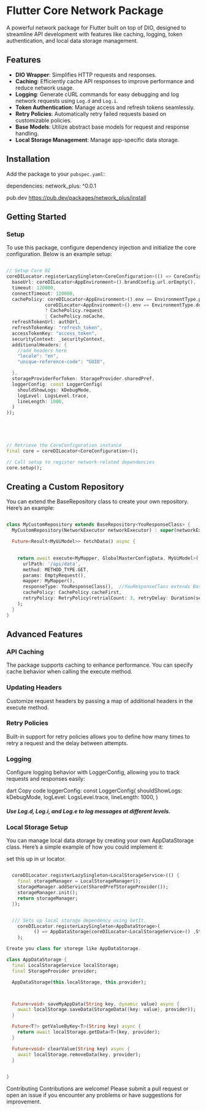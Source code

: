 # Flutter Core Network Package

A powerful network package for Flutter built on top of DIO, designed to streamline API development with features like caching, logging, token authentication, and local data storage management.

## Features

- **DIO Wrapper**: Simplifies HTTP requests and responses.
- **Caching**: Efficiently cache API responses to improve performance and reduce network usage.
- **Logging**: Generate cURL commands for easy debugging and log network requests using `Log.d` and `Log.i`.
- **Token Authentication**: Manage access and refresh tokens seamlessly.
- **Retry Policies**: Automatically retry failed requests based on customizable policies.
- **Base Models**: Utilize abstract base models for request and response handling.
- **Local Storage Management**: Manage app-specific data storage.

## Installation

Add the package to your `pubspec.yaml`:


dependencies:
  network_plus: ^0.0.1

pub.dev
https://pub.dev/packages/network_plus/install

##  Getting Started

### Setup

To use this package, configure dependency injection and initialize the core configuration. Below is an example setup:

```dart

// Setup Core DI
coreDILocator.registerLazySingleton<CoreConfiguration>(() => CoreConfiguration(
  baseUrl: coreDILocator<AppEnvironment>().brandConfig.url.orEmpty(),
  timeout: 120000,
  connectTimeout: 120000,
  cachePolicy: coreDILocator<AppEnvironment>().env == EnvironmentType.prod || 
              coreDILocator<AppEnvironment>().env == EnvironmentType.dev
              ? CachePolicy.request
              : CachePolicy.noCache,
  refreshTokenUrl: authUrl,
  refreshTokenKey: "refresh_token",
  accessTokenKey: "access_token",
  securityContext: _securityContext,
  additionalHeaders: {
    //add headers here
    "locale": "en",
    "unique-reference-code": "GUID",

  },
  storageProviderForToken: StorageProvider.sharedPref,
  loggerConfig: const LoggerConfig(
    shouldShowLogs: kDebugMode,
    logLevel: LogsLevel.trace,
    lineLength: 1000,
  )
));





// Retrieve the CoreConfiguration instance
final core = coreDILocator<CoreConfiguration>();

// Call setup to register network-related dependencies
core.setup();

```

## Creating a Custom Repository


You can extend the BaseRepository class to create your own repository. Here’s an example:

```dart

class MyCustomRepository extends BaseRepository<YouResponseClass> {
  MyCustomRepository(NetworkExecutor networkExecutor) : super(networkExecutor);

  Future<Result<MyUiModel>> fetchData() async {
  

    return await execute<MyMapper, GlobalMasterConfigData, MyUiModel>(
      urlPath: '/api/data',
      method: METHOD_TYPE.GET,
      params: EmptyRequest(),
      mapper: MyMapper(),
      responseType: YouResponseClass(),  //YouResponseClass extends BaseResponseModel  
      cachePolicy: CachePolicy.cacheFirst,
      retryPolicy: RetryPolicy(retrialCount: 3, retryDelay: Duration(seconds: 2)),
    );
  }
}

```
## Advanced Features

### API Caching
The package supports caching to enhance performance. You can specify cache behavior when calling the execute method.

### Updating Headers
Customize request headers by passing a map of additional headers in the execute method.

### Retry Policies
Built-in support for retry policies allows you to define how many times to retry a request and the delay between attempts.



### Logging
Configure logging behavior with LoggerConfig, allowing you to track requests and responses easily:

dart
Copy code
loggerConfig: const LoggerConfig(
  shouldShowLogs: kDebugMode,
  logLevel: LogsLevel.trace,
  lineLength: 1000,
)

##### Use Log.d, Log.i, and Log.e to log messages at different levels.


### Local Storage Setup
You can manage local data storage by creating your own AppDataStorage class. Here’s a simple example of how you could implement it:

set this up in ur locator.

```dart

  coreDILocator.registerLazySingleton<LocalStorageService>(() {
    final storageManager = LocalStorageManager();
    storageManager.addService(SharedPrefStorageProvider());
    storageManager.init();
    return storageManager;
  });


  /// Sets up local storage dependency using GetIt.
    coreDILocator.registerLazySingleton<AppDataStorage>(
          () => AppDataStorage(coreDILocator<LocalStorageService>() ,StorageProvider.sharedPref),
    );

Create you class for storege like AppDataStorage.

class AppDataStorage {
  final LocalStorageService localStorage;
  final StorageProvider provider;

  AppDataStorage(this.localStorage, this.provider);



  Future<void> saveMyAppData(String key, dynamic value) async {
    await localStorage.saveData(StorageData({key: value}, provider));
  }

  Future<T?> getValueByKey<T>(String key) async {
    return await localStorage.getData<T>(key, provider);
  }

  Future<void> clearValue(String key) async {
    await localStorage.removeData(key, provider);
  }

 
}

```
Contributing
Contributions are welcome! Please submit a pull request or open an issue if you encounter any problems or have suggestions for improvement.


```yaml
